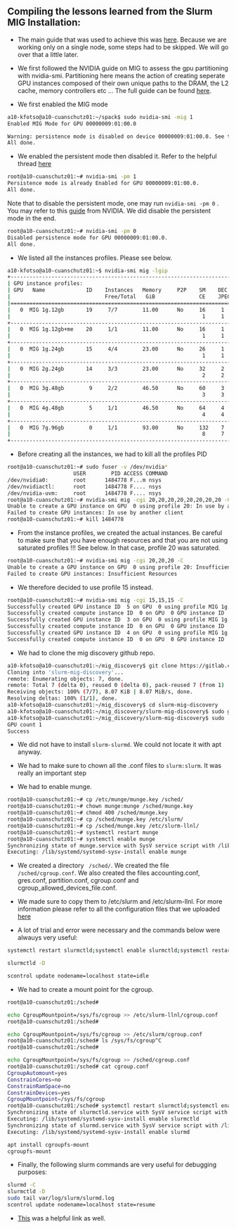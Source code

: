 Compiling the lessons learned from the Slurm MIG Installation:
--------------------------------------------------------------

* The main guide that was used to achieve this was [here](https://techcommunity.microsoft.com/t5/azure-high-performance-computing/creating-a-slurm-cluster-for-scheduling-nvidia-mig-based-gpu/ba-p/4183835). 
Because we are working only on a single node, some steps had to be skipped. We will go over that a little later.

* We first followed the NVIDIA guide on MIG to assess the gpu partitioning with nvidia-smi. Partitioning here means the action of creating seperate GPU instances composed of their own unique paths to the DRAM, the L2 cache, memory controllers etc ...
  The full guide can be found [here](https://docs.nvidia.com/datacenter/tesla/mig-user-guide/index.html).

* We first enabled the MIG mode

```bash
a10-kfotso@a10-cuanschutz01:~/spack$ sudo nvidia-smi -mig 1
Enabled MIG Mode for GPU 00000009:01:00.0

Warning: persistence mode is disabled on device 00000009:01:00.0. See the Known Issues section of the nvidia-smi(1) man page for more information. Run with [--help | -h] switch to get more information on how to enable persistence mode.
All done.
```

* We enabled the persistent mode then disabled it. Refer to the helpful thread [here](https://forums.developer.nvidia.com/t/nvidia-persistenced-failed-to-initialize-check-syslog-for-more-details/74052/4)

```bash
root@a10-cuanschutz01:~# nvidia-smi -pm 1
Persistence mode is already Enabled for GPU 00000009:01:00.0.
All done.
```

Note that to disable the persistent mode, one may run ```nvidia-smi -pm 0``` . You may refer to this [guide](https://docs.nvidia.com/deploy/driver-persistence/index.html#persistence-daemon) from NVIDIA.
We did disable the persistent mode in the end.

```bash
root@a10-cuanschutz01:~# nvidia-smi -pm 0
Disabled persistence mode for GPU 00000009:01:00.0.
All done.
```

* We listed all the instances profiles. Please see below.

```bash
a10-kfotso@a10-cuanschutz01:~$ nvidia-smi mig -lgip
+-----------------------------------------------------------------------------+
| GPU instance profiles:                                                      |
| GPU   Name             ID    Instances   Memory     P2P    SM    DEC   ENC  |
|                              Free/Total   GiB              CE    JPEG  OFA  |
|=============================================================================|
|   0  MIG 1g.12gb       19     7/7        11.00      No     16     1     0   |
|                                                             1     1     0   |
+-----------------------------------------------------------------------------+
|   0  MIG 1g.12gb+me    20     1/1        11.00      No     16     1     0   |
|                                                             1     1     1   |
+-----------------------------------------------------------------------------+
|   0  MIG 1g.24gb       15     4/4        23.00      No     26     1     0   |
|                                                             1     1     0   |
+-----------------------------------------------------------------------------+
|   0  MIG 2g.24gb       14     3/3        23.00      No     32     2     0   |
|                                                             2     2     0   |
+-----------------------------------------------------------------------------+
|   0  MIG 3g.48gb        9     2/2        46.50      No     60     3     0   |
|                                                             3     3     0   |
+-----------------------------------------------------------------------------+
|   0  MIG 4g.48gb        5     1/1        46.50      No     64     4     0   |
|                                                             4     4     0   |
+-----------------------------------------------------------------------------+
|   0  MIG 7g.96gb        0     1/1        93.00      No     132    7     0   |
|                                                             8     7     1   |
+-----------------------------------------------------------------------------+

```

* Before creating all the instances, we had to kill all the profiles PID

```bash
root@a10-cuanschutz01:~# sudo fuser -v /dev/nvidia*
                     USER        PID ACCESS COMMAND
/dev/nvidia0:        root      1484778 F...m nsys
/dev/nvidiactl:      root      1484778 F.... nsys
/dev/nvidia-uvm:     root      1484778 F.... nsys
root@a10-cuanschutz01:~# nvidia-smi mig -cgi 20,20,20,20,20,20,20,20 -C
Unable to create a GPU instance on GPU  0 using profile 20: In use by another client
Failed to create GPU instances: In use by another client
root@a10-cuanschutz01:~# kill 1484778
```

* From the instance profiles, we created the actual instances. Be careful to make sure that you have enough resources and that you are not using saturated profiles !!! See below.
  In that case, profile 20 was saturated.

```bash
root@a10-cuanschutz01:~# nvidia-smi mig -cgi 20,20,20 -C
Unable to create a GPU instance on GPU  0 using profile 20: Insufficient Resources
Failed to create GPU instances: Insufficient Resources
```

* We therefore decided to use profile 15 instead.
```bash
root@a10-cuanschutz01:~# nvidia-smi mig -cgi 15,15,15 -C
Successfully created GPU instance ID  5 on GPU  0 using profile MIG 1g.24gb (ID 15)
Successfully created compute instance ID  0 on GPU  0 GPU instance ID  5 using profile MIG 1g.24gb (ID  7)
Successfully created GPU instance ID  3 on GPU  0 using profile MIG 1g.24gb (ID 15)
Successfully created compute instance ID  0 on GPU  0 GPU instance ID  3 using profile MIG 1g.24gb (ID  7)
Successfully created GPU instance ID  4 on GPU  0 using profile MIG 1g.24gb (ID 15)
Successfully created compute instance ID  0 on GPU  0 GPU instance ID  4 using profile MIG 1g.24gb (ID  7)

```

* We had to clone the mig discovery github repo.
```bash
a10-kfotso@a10-cuanschutz01:~/mig_discovery$ git clone https://gitlab.com/nvidia/hpc/slurm-mig-discovery.git
Cloning into 'slurm-mig-discovery'...
remote: Enumerating objects: 7, done.
remote: Total 7 (delta 0), reused 0 (delta 0), pack-reused 7 (from 1)
Receiving objects: 100% (7/7), 8.07 KiB | 8.07 MiB/s, done.
Resolving deltas: 100% (1/1), done.
a10-kfotso@a10-cuanschutz01:~/mig_discovery$ cd slurm-mig-discovery
a10-kfotso@a10-cuanschutz01:~/mig_discovery/slurm-mig-discovery$ sudo gcc -g -o mig -I/usr/local/cuda/include -I/usr/cuda/include mig.c -lnvidia-ml
a10-kfotso@a10-cuanschutz01:~/mig_discovery/slurm-mig-discovery$ sudo ./mig
GPU count 1
Success
```

* We did not have to install ```slurm-slurmd```. We could not locate it with apt anyway.

* We had to make sure to chown all the .conf files to ```slurm:slurm```. It was really an important step

* We had to enable munge.

```bash
root@a10-cuanschutz01:~# cp /etc/munge/munge.key /sched/
root@a10-cuanschutz01:~# chown munge:munge /sched/munge.key
root@a10-cuanschutz01:~# chmod 400 /sched/munge.key
root@a10-cuanschutz01:~# cp /sched/munge.key /etc/slurm/
root@a10-cuanschutz01:~# cp /sched/munge.key /etc/slurm-llnl/
root@a10-cuanschutz01:~# systemctl restart munge
root@a10-cuanschutz01:~# systemctl enable munge
Synchronizing state of munge.service with SysV service script with /lib/systemd/systemd-sysv-install.
Executing: /lib/systemd/systemd-sysv-install enable munge
```
  
* We created a directory ``` /sched/```. We created the file ```/sched/cgroup.conf```. We also created the files accounting.conf, gres.conf, partition.conf, cgroup.conf and cgroup_allowed_devices_file.conf. 

* We made sure to copy them to /etc/slurm and /etc/slurm-llnl.  For more information please refer to all the configuration files that we uploaded [here](https://github.com/kf-cuanschutz/NVIDIA_Grace_Hopper_benchmarking_logs_/tree/main/Daily_installs_loggings/all_final_slurm_mig_config_files_)

* A lot of trial and error were necessary and the commands below were alwauys very useful:

```bash
systemctl restart slurmctld;systemctl enable slurmctld;systemctl restart slurmd;systemctl enable slurmd
```

```bash
slurmctld -D
```

```bash
scontrol update nodename=localhost state=idle
```

* We had to create a mount point for the cgroup.

```bash
root@a10-cuanschutz01:/sched# 

echo CgroupMountpoint=/sys/fs/cgroup >> /etc/slurm-llnl/cgroup.conf
root@a10-cuanschutz01:/sched# 

echo CgroupMountpoint=/sys/fs/cgroup >> /etc/slurm/cgroup.conf
root@a10-cuanschutz01:/sched# ls /sys/fs/cgroup^C
root@a10-cuanschutz01:/sched# 

echo CgroupMountpoint=/sys/fs/cgroup >> /sched/cgroup.conf
root@a10-cuanschutz01:/sched# cat cgroup.conf 
CgroupAutomount=yes
ConstrainCores=no
ConstrainRamSpace=no
ConstrainDevices=yes
CgroupMountpoint=/sys/fs/cgroup
root@a10-cuanschutz01:/sched# systemctl restart slurmctld;systemctl enable slurmctld;systemctl restart slurmd;systemctl enable slurmd
Synchronizing state of slurmctld.service with SysV service script with /lib/systemd/systemd-sysv-install.
Executing: /lib/systemd/systemd-sysv-install enable slurmctld
Synchronizing state of slurmd.service with SysV service script with /lib/systemd/systemd-sysv-install.
Executing: /lib/systemd/systemd-sysv-install enable slurmd

```

```bash
apt install cgroupfs-mount
cgroupfs-mount
```

* Finally, the following slurm commands are very useful for debugging purposes:

```bash
slurmd -C
slurmctld -D
sudo tail var/log/slurm/slurmd.log
scontrol update nodename=localhost state=resume
```

* [This](https://gitlab.com/nvidia/hpc/slurm-mig-discovery) was a helpful link as well.

